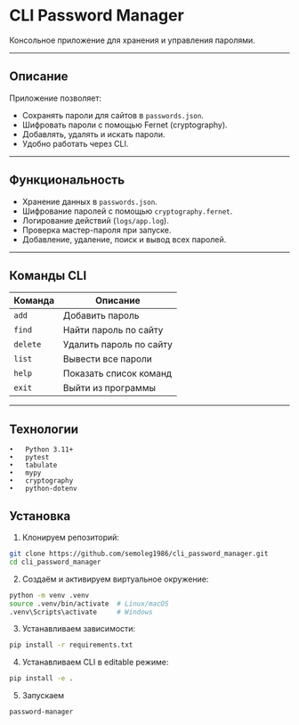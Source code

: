 # CLI Password Manager

Консольное приложение для хранения и управления паролями.

---

## Описание

Приложение позволяет:

- Сохранять пароли для сайтов в `passwords.json`.
- Шифровать пароли с помощью Fernet (cryptography).
- Добавлять, удалять и искать пароли.
- Удобно работать через CLI.

---

## Функциональность

- Хранение данных в `passwords.json`.
- Шифрование паролей с помощью `cryptography.fernet`.
- Логирование действий (`logs/app.log`).
- Проверка мастер-пароля при запуске.
- Добавление, удаление, поиск и вывод всех паролей.

---

## Команды CLI

| Команда | Описание                |
|---------|-------------------------|
| `add`   | Добавить пароль         |
| `find`  | Найти пароль по сайту   |
| `delete`| Удалить пароль по сайту |
| `list`  | Вывести все пароли      |
| `help`  | Показать список команд  |
| `exit`  | Выйти из программы      |

---

## Технологии
	•	Python 3.11+
	•	pytest
    •	tabulate
	•	mypy
    •	cryptography
    •	python-dotenv

## Установка

1. Клонируем репозиторий:

```bash
git clone https://github.com/semoleg1986/cli_password_manager.git
cd cli_password_manager
```

2. Создаём и активируем виртуальное окружение:
```bash
python -m venv .venv
source .venv/bin/activate  # Linux/macOS
.venv\Scripts\activate     # Windows
```

3. Устанавливаем зависимости:
```bash
pip install -r requirements.txt
```

4. Устанавливаем CLI в editable режиме:
```bash
pip install -e .
```

5. Запускаем
```bash
password-manager
```

